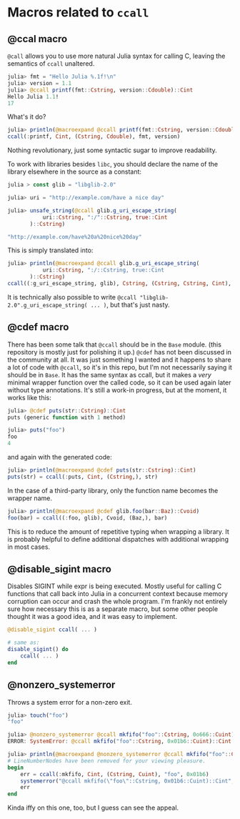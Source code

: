# Macros related to `ccall`

## @ccal macro

`@call` allows you to use more natural Julia syntax for calling C,
leaving the semantics of `ccall` unaltered.

```julia
julia> fmt = "Hello Julia %.1f!\n"
julia> version = 1.1
julia> @ccall printf(fmt::Cstring, version::Cdouble)::Cint
Hello Julia 1.1!
17
```

What's it do?

```julia
julia> println(@macroexpand @ccall printf(fmt::Cstring, version::Cdouble)::Cint)
ccall(:printf, Cint, (Cstring, Cdouble), fmt, version)
```

Nothing revolutionary, just some syntactic sugar to improve
readability.

To work with libraries besides `libc`, you should declare the name of the
library elsewhere in the source as a constant:

```julia
julia > const glib = "libglib-2.0"

julia> uri = "http://example.com/have a nice day"

julia> unsafe_string(@ccall glib.g_uri_escape_string(
           uri::Cstring, ":/"::Cstring, true::Cint
       )::Cstring)

"http://example.com/have%20a%20nice%20day"
```

This is simply translated into:

```julia
julia> println(@macroexpand @ccall glib.g_uri_escape_string(
           uri::Cstring, ":/::Cstring, true::Cint
       )::Cstring)
ccall((:g_uri_escape_string, glib), Cstring, (Cstring, Cstring, Cint), uri, ":/, true)
```

It is technically also possible to write `@ccall
"libglib-2.0".g_uri_escape_string( ... )`, but that's just nasty.

## @cdef macro

There has been some talk that `@ccall` should be in the `Base` module.
(this repository is mostly just for polishing it up.) `@cdef` has not
been discussed in the community at all. It was just something I wanted
and it happens to share a lot of code with `@ccall`, so it's in this
repo, but I'm not necessarily saying it should be in `Base`. It has
the same syntax as ccall, but it makes a _very_ minimal wrapper
function over the called code, so it can be used again later without
type annotations. It's still a work-in progress, but at the moment, it
works like this:

```julia
julia> @cdef puts(str::Cstring)::Cint
puts (generic function with 1 method)

julia> puts("foo")
foo
4
```

and again with the generated code:

```julia
julia> println(@macroexpand @cdef puts(str::Cstring)::Cint)
puts(str) = ccall(:puts, Cint, (Cstring,), str)
```

In the case of a third-party library, only the function name becomes
the wrapper name.

```julia
julia> println(@macroexpand @cdef glib.foo(bar::Baz)::Cvoid)
foo(bar) = ccall((:foo, glib), Cvoid, (Baz,), bar)
```

This is to reduce the amount of repetitive typing when wrapping a
library. It is probably helpful to define additional dispatches with
additional wrapping in most cases.

## @disable_sigint macro

Disables SIGINT while expr is being executed. Mostly useful for calling
C functions that call back into Julia in a concurrent context because
memory corruption can occur and crash the whole program. I'm frankly
not entirely sure how necessary this is as a separate macro, but some
other people thought it was a good idea, and it was easy to implement.

```julia
@disable_sigint ccall( ... )

# same as:
disable_sigint() do
    ccall( ... )
end
```

## @nonzero_systemerror

Throws a system error for a non-zero exit.

```julia
julia> touch("foo")
"foo"

julia> @nonzero_systemerror @ccall mkfifo("foo"::Cstring, 0o666::Cuint)::Cint
ERROR: SystemError: @ccall mkfifo("foo"::Cstring, 0x01b6::Cuint)::Cint: File exists

julia> println(@macroexpand @nonzero_systemerror @ccall mkfifo("foo"::Cstring, 0o666::Cuint)::Cint)
# LineNumberNodes have been removed for your viewing pleasure.
begin
    err = ccall(:mkfifo, Cint, (Cstring, Cuint), "foo", 0x01b6)
    systemerror("@ccall mkfifo(\"foo\"::Cstring, 0x01b6::Cuint)::Cint", err != 0)
    err
end
```

Kinda iffy on this one, too, but I guess can see the appeal.
